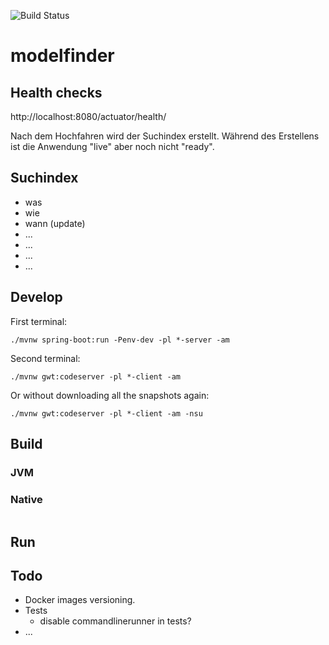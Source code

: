 ![Build Status](https://github.com/edigonzales/modelfinder/actions/workflows/main.yml/badge.svg)

# modelfinder

## Health checks
http://localhost:8080/actuator/health/

Nach dem Hochfahren wird der Suchindex erstellt. Während des Erstellens ist die Anwendung "live" aber noch nicht "ready".

## Suchindex
- was
- wie
- wann (update)
- ...
- ...
- ...
- ...

## Develop
First terminal:
```
./mvnw spring-boot:run -Penv-dev -pl *-server -am
```

Second terminal:
```
./mvnw gwt:codeserver -pl *-client -am
```

Or without downloading all the snapshots again:

```
./mvnw gwt:codeserver -pl *-client -am -nsu
```

## Build

### JVM

### Native

```

```

## Run

## Todo
- Docker images versioning. 
- Tests
  * disable commandlinerunner in tests?
- ...